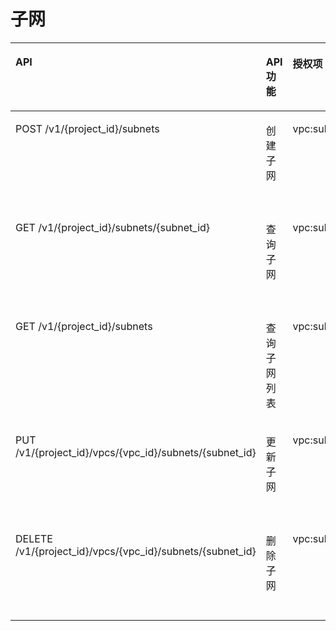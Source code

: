 # 子网<a name="ZH-CN_TOPIC_0201534272"></a>

<a name="table66427163617"></a>
<table><thead align="left"><tr id="row112617733610"><th class="cellrowborder" valign="top" width="34%" id="mcps1.1.5.1.1"><p id="p15126127173610"><a name="p15126127173610"></a><a name="p15126127173610"></a>API</p>
</th>
<th class="cellrowborder" valign="top" width="22%" id="mcps1.1.5.1.2"><p id="p1710122835012"><a name="p1710122835012"></a><a name="p1710122835012"></a>API功能</p>
</th>
<th class="cellrowborder" valign="top" width="16%" id="mcps1.1.5.1.3"><p id="p181272070365"><a name="p181272070365"></a><a name="p181272070365"></a>授权项</p>
</th>
<th class="cellrowborder" valign="top" width="28.000000000000004%" id="mcps1.1.5.1.4"><p id="p1366363695811"><a name="p1366363695811"></a><a name="p1366363695811"></a>授权项作用域</p>
</th>
</tr>
</thead>
<tbody><tr id="row212797103612"><td class="cellrowborder" valign="top" width="34%" headers="mcps1.1.5.1.1 "><p id="p7127187193615"><a name="p7127187193615"></a><a name="p7127187193615"></a>POST /v1/{project_id}/subnets</p>
</td>
<td class="cellrowborder" valign="top" width="22%" headers="mcps1.1.5.1.2 "><p id="p7106283509"><a name="p7106283509"></a><a name="p7106283509"></a>创建子网</p>
</td>
<td class="cellrowborder" valign="top" width="16%" headers="mcps1.1.5.1.3 "><p id="p22919239360"><a name="p22919239360"></a><a name="p22919239360"></a>vpc:subnets:create</p>
</td>
<td class="cellrowborder" valign="top" width="28.000000000000004%" headers="mcps1.1.5.1.4 "><p id="p107185052510"><a name="p107185052510"></a><a name="p107185052510"></a>支持：项目（Project）、企业项目（Enterprise Project）</p>
</td>
</tr>
<tr id="row101271718364"><td class="cellrowborder" valign="top" width="34%" headers="mcps1.1.5.1.1 "><p id="p412715783613"><a name="p412715783613"></a><a name="p412715783613"></a>GET /v1/{project_id}/subnets/{subnet_id}</p>
</td>
<td class="cellrowborder" valign="top" width="22%" headers="mcps1.1.5.1.2 "><p id="p191020283509"><a name="p191020283509"></a><a name="p191020283509"></a>查询子网</p>
</td>
<td class="cellrowborder" valign="top" width="16%" headers="mcps1.1.5.1.3 "><p id="p18822246369"><a name="p18822246369"></a><a name="p18822246369"></a>vpc:subnets:get</p>
</td>
<td class="cellrowborder" valign="top" width="28.000000000000004%" headers="mcps1.1.5.1.4 "><p id="p117181501259"><a name="p117181501259"></a><a name="p117181501259"></a>支持：项目（Project）、企业项目（Enterprise Project）</p>
</td>
</tr>
<tr id="row51276723611"><td class="cellrowborder" valign="top" width="34%" headers="mcps1.1.5.1.1 "><p id="p1712767123613"><a name="p1712767123613"></a><a name="p1712767123613"></a>GET /v1/{project_id}/subnets</p>
</td>
<td class="cellrowborder" valign="top" width="22%" headers="mcps1.1.5.1.2 "><p id="p2108282501"><a name="p2108282501"></a><a name="p2108282501"></a>查询子网列表</p>
</td>
<td class="cellrowborder" valign="top" width="16%" headers="mcps1.1.5.1.3 "><p id="p991414252366"><a name="p991414252366"></a><a name="p991414252366"></a>vpc:subnets:get</p>
</td>
<td class="cellrowborder" valign="top" width="28.000000000000004%" headers="mcps1.1.5.1.4 "><p id="p1719903254"><a name="p1719903254"></a><a name="p1719903254"></a>支持：项目（Project）、企业项目（Enterprise Project）</p>
</td>
</tr>
<tr id="row31282793612"><td class="cellrowborder" valign="top" width="34%" headers="mcps1.1.5.1.1 "><p id="p11283773611"><a name="p11283773611"></a><a name="p11283773611"></a>PUT /v1/{project_id}/vpcs/{vpc_id}/subnets/{subnet_id}</p>
</td>
<td class="cellrowborder" valign="top" width="22%" headers="mcps1.1.5.1.2 "><p id="p201018282502"><a name="p201018282502"></a><a name="p201018282502"></a>更新子网</p>
</td>
<td class="cellrowborder" valign="top" width="16%" headers="mcps1.1.5.1.3 "><p id="p17254142793617"><a name="p17254142793617"></a><a name="p17254142793617"></a>vpc:subnets:update</p>
</td>
<td class="cellrowborder" valign="top" width="28.000000000000004%" headers="mcps1.1.5.1.4 "><p id="p4719701259"><a name="p4719701259"></a><a name="p4719701259"></a>支持：项目（Project）、企业项目（Enterprise Project）</p>
</td>
</tr>
<tr id="row61286783611"><td class="cellrowborder" valign="top" width="34%" headers="mcps1.1.5.1.1 "><p id="p191286723616"><a name="p191286723616"></a><a name="p191286723616"></a>DELETE /v1/{project_id}/vpcs/{vpc_id}/subnets/{subnet_id}</p>
</td>
<td class="cellrowborder" valign="top" width="22%" headers="mcps1.1.5.1.2 "><p id="p111062815013"><a name="p111062815013"></a><a name="p111062815013"></a>删除子网</p>
</td>
<td class="cellrowborder" valign="top" width="16%" headers="mcps1.1.5.1.3 "><p id="p5216172818362"><a name="p5216172818362"></a><a name="p5216172818362"></a>vpc:subnets:delete</p>
</td>
<td class="cellrowborder" valign="top" width="28.000000000000004%" headers="mcps1.1.5.1.4 "><p id="p324462512713"><a name="p324462512713"></a><a name="p324462512713"></a>支持：项目（Project）、企业项目（Enterprise Project）</p>
</td>
</tr>
</tbody>
</table>

